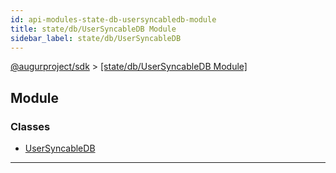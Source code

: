 ```yaml
---
id: api-modules-state-db-usersyncabledb-module
title: state/db/UserSyncableDB Module
sidebar_label: state/db/UserSyncableDB
---
```


[@augurproject/sdk](api-readme.md) > [[state/db/UserSyncableDB Module]](api-modules-state-db-usersyncabledb-module.md)

## Module

### Classes

* [UserSyncableDB](api-classes-state-db-usersyncabledb-usersyncabledb.md)

---

